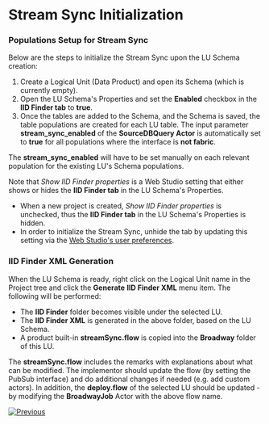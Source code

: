 # Stream Sync Initialization

### Populations Setup for Stream Sync

Below are the steps to initialize the Stream Sync upon the LU Schema creation:

1. Create a Logical Unit (Data Product) and open its Schema (which is currently empty). 
2. Open the LU Schema's Properties and set the **Enabled** checkbox in the **IID Finder tab** to **true**.
3. Once the tables are added to the Schema, and the Schema is saved, the table populations are created for each LU table. The input parameter **stream_sync_enabled** of the **SourceDBQuery Actor** is automatically set to **true** for all populations where the interface is **not fabric**.

The **stream_sync_enabled** will have to be set manually on each relevant population for the existing LU's Schema populations.

<web>

Note that *Show IID Finder properties* is a Web Studio setting that either shows or hides the **IID Finder tab** in the LU Schema's Properties. 

* When a new project is created, *Show IID Finder properties* is unchecked, thus the **IID Finder tab** in the LU Schema's Properties is hidden. 
* In order to initialize the Stream Sync, unhide the tab by updating this setting via the [Web Studio's user preferences](/articles/04_fabric_studio/04_user_preferences.md). 

</web>

### IID Finder XML Generation

When the LU Schema is ready, right click on the Logical Unit name in the Project tree and click the **Generate** **IID Finder XML** menu item. The following will be performed:

* The **IID Finder** folder becomes visible under the selected LU.
* The **IID Finder XML** is generated in the above folder, based on the LU Schema.
* A product built-in **streamSync.flow** is copied into the **Broadway** folder of this LU.

The **streamSync.flow** includes the remarks with explanations about what can be modified. The implementor should update the flow (by setting the PubSub interface) and do additional changes if needed (e.g. add custom actors). In addition, the **deploy.flow** of the selected LU should be updated - by modifying the **BroadwayJob** Actor with the above flow name.



[![Previous](/articles/images/Previous.png)](01_stream_sync_overview.md)
